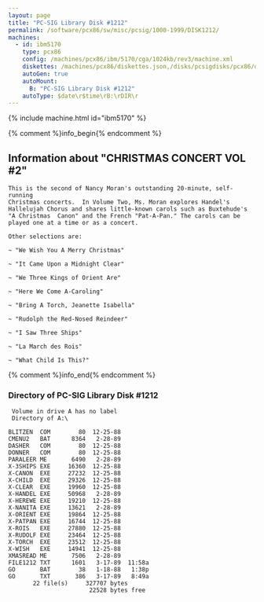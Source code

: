 ```yaml
---
layout: page
title: "PC-SIG Library Disk #1212"
permalink: /software/pcx86/sw/misc/pcsig/1000-1999/DISK1212/
machines:
  - id: ibm5170
    type: pcx86
    config: /machines/pcx86/ibm/5170/cga/1024kb/rev3/machine.xml
    diskettes: /machines/pcx86/diskettes.json,/disks/pcsigdisks/pcx86/diskettes.json
    autoGen: true
    autoMount:
      B: "PC-SIG Library Disk #1212"
    autoType: $date\r$time\rB:\rDIR\r
---
```


{% include machine.html id="ibm5170" %}

{% comment %}info_begin{% endcomment %}

## Information about "CHRISTMAS CONCERT VOL #2"

    This is the second of Nancy Moran's outstanding 20-minute, self-running
    Christmas concerts.  In Volume Two, Ms. Moran explores Handel's
    Hallelujah Chorus and shares little-known carols such as Buxtehude's
    "A Christmas  Canon" and the French "Pat-A-Pan." The carols can be
    played one at a time or as a concert.
    
    Other selections are:
    
    ~ "We Wish You A Merry Christmas"
    
    ~ "It Came Upon a Midnight Clear"
    
    ~ "We Three Kings of Orient Are"
    
    ~ "Here We Come A-Caroling"
    
    ~ "Bring A Torch, Jeanette Isabella"
    
    ~ "Rudolph the Red-Nosed Reindeer"
    
    ~ "I Saw Three Ships"
    
    ~ "La March des Rois"
    
    ~ "What Child Is This?"
{% comment %}info_end{% endcomment %}


### Directory of PC-SIG Library Disk #1212

     Volume in drive A has no label
     Directory of A:\

    BLITZEN  COM        80  12-25-88
    CMENU2   BAT      8364   2-28-89
    DASHER   COM        80  12-25-88
    DONNER   COM        80  12-25-88
    PARALEER ME       6490   2-28-89
    X-3SHIPS EXE     16360  12-25-88
    X-CANON  EXE     27232  12-25-88
    X-CHILD  EXE     29326  12-25-88
    X-CLEAR  EXE     19960  12-25-88
    X-HANDEL EXE     50968   2-28-89
    X-HEREWE EXE     19210  12-25-88
    X-NANITA EXE     13621   2-28-89
    X-ORIENT EXE     19864  12-25-88
    X-PATPAN EXE     16744  12-25-88
    X-ROIS   EXE     27880  12-25-88
    X-RUDOLF EXE     23464  12-25-88
    X-TORCH  EXE     23512  12-25-88
    X-WISH   EXE     14941  12-25-88
    XMASREAD ME       7506   2-28-89
    FILE1212 TXT      1601   3-17-89  11:58a
    GO       BAT        38   1-18-88   1:38p
    GO       TXT       386   3-17-89   8:49a
           22 file(s)     327707 bytes
                           22528 bytes free
